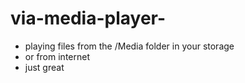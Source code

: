 # via-media-player-
- playing files from the /Media folder in your storage
- or from internet
- just great
